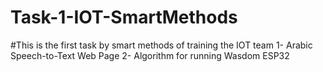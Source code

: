 # Task-1-IOT-SmartMethods

#This is the first task by smart methods of training the IOT team
1- Arabic Speech-to-Text Web Page
2- Algorithm for running Wasdom ESP32
